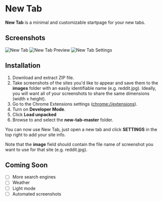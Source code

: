 
# New Tab

**New Tab** is a minimal and customizable startpage for your new tabs.

## Screenshots

![New Tab](https://imgur.com/GNbiQdl.png)
![New Tab Preview](https://imgur.com/N8GhF92.png)
![New Tab Settings](https://imgur.com/ua733G1.png)

## Installation

1. Download and extract ZIP file.
2. Take screenshots of the sites you'd like to appear and save them to the **images** folder with an easily identifiable name (e.g. reddit.jpg).  Ideally, you will want all of your screenshots to share the same dimensions (width x height).
3. Go to the Chrome Extensions settings (<a href="chrome://extensions" target="_blank">chrome://extensions</a>).
4. Turn on **Developer Mode**.
5. Click **Load unpacked**
6. Browse to and select the **new-tab-master** folder.

You can now use New Tab, just open a new tab and click **SETTINGS** in the top right to add your site info.

Note that the **image** field should contain the file name of screenshot you want to use for that site (e.g. reddit.jpg).

## Coming Soon

- [ ] More search engines
- [ ] Weather
- [ ] Light mode
- [ ] Automated screenshots
